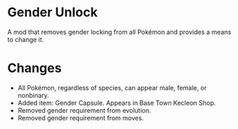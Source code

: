 # Gender Unlock #
A mod that removes gender locking from all Pokémon and provides a means to change it.

# Changes #
* All Pokémon, regardless of species, can appear male, female, or nonbinary.
* Added item: Gender Capsule.  Appears in Base Town Kecleon Shop.
* Removed gender requirement from evolution.
* Removed gender requirement from moves.